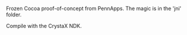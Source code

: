 Frozen Cocoa proof-of-concept from PennApps. The magic is in the 'jni' folder.

Compile with the CrystaX NDK.
